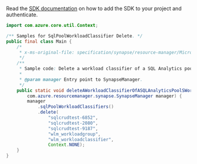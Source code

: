 Read the [SDK documentation](https://github.com/Azure/azure-sdk-for-java/blob/azure-resourcemanager-synapse_1.0.0-beta.4/sdk/synapse/azure-resourcemanager-synapse/README.md) on how to add the SDK to your project and authenticate.

```java
import com.azure.core.util.Context;

/** Samples for SqlPoolWorkloadClassifier Delete. */
public final class Main {
    /*
     * x-ms-original-file: specification/synapse/resource-manager/Microsoft.Synapse/stable/2021-06-01/examples/DeleteSqlPoolWorkloadGroupWorkloadClassifer.json
     */
    /**
     * Sample code: Delete a workload classifier of a SQL Analytics pool's workload group.
     *
     * @param manager Entry point to SynapseManager.
     */
    public static void deleteAWorkloadClassifierOfASQLAnalyticsPoolSWorkloadGroup(
        com.azure.resourcemanager.synapse.SynapseManager manager) {
        manager
            .sqlPoolWorkloadClassifiers()
            .delete(
                "sqlcrudtest-6852",
                "sqlcrudtest-2080",
                "sqlcrudtest-9187",
                "wlm_workloadgroup",
                "wlm_workloadclassifier",
                Context.NONE);
    }
}
```
